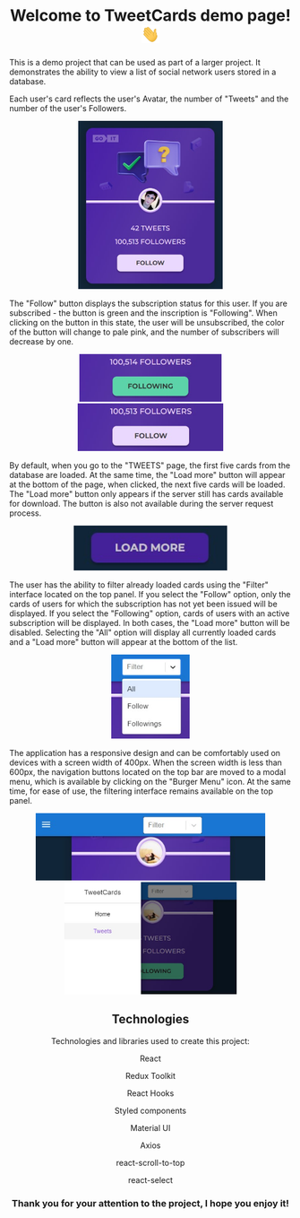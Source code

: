 <h1 align="center"> Welcome to TweetCards demo page! <img src="https://github.com/torn80beta/tweet-cards/raw/main/src/images/Hi.gif" height="32"/></h1>

 <p>This is a demo project that can be used as part of a larger project. It demonstrates the ability to view a list of social network users stored in a database.</p>
 <p>Each user's card reflects the user's Avatar, the number of "Tweets" and the number of the user's Followers.</p>
 <div align="center"><img src="https://github.com/torn80beta/tweet-cards/raw/main/src/images/card.jpg" height="300" /></div>
 <p>The "Follow" button displays the subscription status for this user. If you are subscribed - the button is green and the inscription is "Following". When clicking on the button in this state, the user will be unsubscribed, the color of the button will change to pale pink, and the number of subscribers will decrease by one.</p>
 <div align="center" ><img src="https://github.com/torn80beta/tweet-cards/raw/main/src/images/follow.jpg" height="85" /><span> </span><img src="https://github.com/torn80beta/tweet-cards/raw/main/src/images/follow_2.jpg" height="85" /></div>
 
 <p>By default, when you go to the "TWEETS" page, the first five cards from the database are loaded. At the same time, the "Load more" button will appear at the bottom of the page, when clicked, the next five cards will be loaded. The "Load more" button only appears if the server still has cards available for download. The button is also not available during the server request process.</p>
 
 <div align="center"><img src="https://github.com/torn80beta/tweet-cards/raw/main/src/images/load_more.jpg" height="80" /></div>
 
 <p>The user has the ability to filter already loaded cards using the "Filter" interface located on the top panel. If you select the "Follow" option, only the cards of users for which the subscription has not yet been issued will be displayed. If you select the "Following" option, cards of users with an active subscription will be displayed. In both cases, the "Load more" button will be disabled. Selecting the "All" option will display all currently loaded cards and a "Load more" button will appear at the bottom of the list.</p>
 
 <div align="center"><img src="https://github.com/torn80beta/tweet-cards/raw/main/src/images/filter.jpg" height="150" /></div>
 
 <p>The application has a responsive design and can be comfortably used on devices with a screen width of 400px.
When the screen width is less than 600px, the navigation buttons located on the top bar are moved to a modal menu, which is available by clicking on the "Burger Menu" icon. At the same time, for ease of use, the filtering interface remains available on the top panel.</p>

 <div align="center"><img src="https://github.com/torn80beta/tweet-cards/raw/main/src/images/burger.jpg" height="120" /></div>
 <div align="center"><img src="https://github.com/torn80beta/tweet-cards/raw/main/src/images/modal.jpg" height="200" /></div>

<h2 align="center">Technologies</h2>

<p color="#0089ff" align="center">Technologies and libraries used to create this project:</p>
<p color="#0089ff" align="center">React</p>
<p color="#0089ff" align="center">Redux Toolkit</p>
<p color="#0089ff" align="center">React Hooks</p>
<p color="#0089ff" align="center">Styled components</p>
<p color="#0089ff" align="center">Material UI</p>
<p color="#0089ff" align="center">Axios</p>
<p color="#0089ff" align="center">react-scroll-to-top</p>
<p color="#0089ff" align="center">react-select</p>

<h3 align="center">Thank you for your attention to the project, I hope you enjoy it!</h3>
